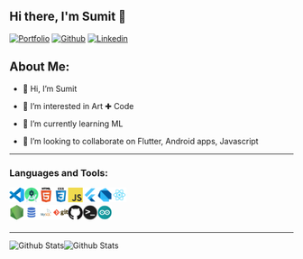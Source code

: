 ## Hi there, I'm Sumit 👋 

[![Portfolio](https://img.shields.io/badge/-Portfolio-red?style=flat&logo=appveyor&logoColor=white)](https://iosumit.github.io)
[![Github](https://img.shields.io/badge/-Github-000?style=flat&logo=Github&logoColor=white)](https://github.com/iosumit)
[![Linkedin](https://img.shields.io/badge/-LinkedIn-blue?style=flat&logo=Linkedin&logoColor=white)](https://www.linkedin.com/in/iosumit/)

## About Me:

- 👋 Hi, I’m Sumit

- 👀 I’m interested in Art ✚ Code

- 🌱 I’m currently learning ML

- 💞️ I’m looking to collaborate on Flutter, Android apps, Javascript

---

### Languages and Tools:

<img align="left" alt="Visual Studio Code" width="26px" src="https://raw.githubusercontent.com/github/explore/80688e429a7d4ef2fca1e82350fe8e3517d3494d/topics/visual-studio-code/visual-studio-code.png" />
<img align="left" alt="Android Studio" width="26px" src="https://raw.githubusercontent.com/github/explore/main/topics/android-studio/android-studio.png" />
<img align="left" alt="HTML5" width="26px" src="https://raw.githubusercontent.com/github/explore/80688e429a7d4ef2fca1e82350fe8e3517d3494d/topics/html/html.png" />
<img align="left" alt="CSS3" width="26px" src="https://raw.githubusercontent.com/github/explore/80688e429a7d4ef2fca1e82350fe8e3517d3494d/topics/css/css.png" />
<img align="left" alt="JavaScript" width="26px" src="https://raw.githubusercontent.com/github/explore/80688e429a7d4ef2fca1e82350fe8e3517d3494d/topics/javascript/javascript.png" />
<img align="left" alt="Flutter" width="26px" src="https://raw.githubusercontent.com/github/explore/main/topics/flutter/flutter.png" />
<img align="left" alt="Dart" width="26px" src="https://raw.githubusercontent.com/github/explore/main/topics/dart/dart.png" />
<img align="left" alt="React" width="26px" src="https://raw.githubusercontent.com/github/explore/80688e429a7d4ef2fca1e82350fe8e3517d3494d/topics/react/react.png" />

&nbsp;

<img align="left" alt="Node.js" width="26px" src="https://raw.githubusercontent.com/github/explore/80688e429a7d4ef2fca1e82350fe8e3517d3494d/topics/nodejs/nodejs.png" />
<img align="left" alt="SQL" width="26px" src="https://raw.githubusercontent.com/github/explore/80688e429a7d4ef2fca1e82350fe8e3517d3494d/topics/sql/sql.png" />
<img align="left" alt="MySQL" width="26px" src="https://raw.githubusercontent.com/github/explore/80688e429a7d4ef2fca1e82350fe8e3517d3494d/topics/mysql/mysql.png" />
<img align="left" alt="Git" width="26px" src="https://raw.githubusercontent.com/github/explore/80688e429a7d4ef2fca1e82350fe8e3517d3494d/topics/git/git.png" />
<img align="left" alt="GitHub" width="26px" src="https://raw.githubusercontent.com/github/explore/78df643247d429f6cc873026c0622819ad797942/topics/github/github.png" />
<img align="left" alt="Terminal" width="26px" src="https://raw.githubusercontent.com/github/explore/80688e429a7d4ef2fca1e82350fe8e3517d3494d/topics/terminal/terminal.png" />
<img align="left" alt="Arduino" width="26px" src="https://raw.githubusercontent.com/github/explore/main/topics/arduino/arduino.png" />

<br/>
<br/>

---


<img align="left" alt="Github Stats" src="https://github-readme-stats.vercel.app/api?username=iosumit&show_icons=true&hide_border=true&count_private=true" />

<img align="left" alt="Github Stats" src="https://github-readme-stats.vercel.app/api/top-langs/?username=iosumit&layout=compact" />

<!-- - 📫 How to reach me ... -->

<!---
teensumit/teensumit is a ✨ special ✨ repository because its `README.md` (this file) appears on your GitHub profile.
You can click the Preview link to take a look at your changes.
--->

